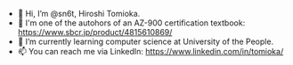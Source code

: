 - 👋 Hi, I’m @sn6t, Hiroshi Tomioka.
- 📘 I'm one of the autohors of an AZ-900 certification textbook: https://www.sbcr.jp/product/4815610869/
- 🌱 I’m currently learning computer science at University of the People.
- 📫 You can reach me via LinkedIn: https://www.linkedin.com/in/tomioka/

<!---
sn6t/sn6t is a ✨ special ✨ repository because its `README.md` (this file) appears on your GitHub profile.
You can click the Preview link to take a look at your changes.
--->
